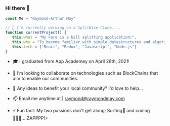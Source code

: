 ### Hi there 👋
```js
const Me = "Raymond-Arthur May"

// 🔭 I’m currently working on a SplitWise Clone....
function currentProject() {
   this.what = "My Fare is a bill splitting application!",
   this.why = "To become familiar with simple datastructures and algorithems.",
   this.tech = ["React", "Redux", "Javascript", "Node.js"]
}
```
- 🎓 I graduated from App Academey on April 26th, 2021!
- 👯 I’m looking to collaborate on technologies such as BlockChains that aim to enable our communities.
- 💬 Any ideas to benefit your local community? I'd love to help...
- 📫 Email me anytime at | raymond@raymondmay.com


- ⚡ Fun fact: My two passions don't get along; Surfing🌊 and coding👨🏽‍💻....ZAPPPP!⚡
<!--
**raymondmay95/raymondmay95** is a ✨ _special_ ✨ repository because its `README.md` (this file) appears on your GitHub profile.

Here are some ideas to get you started:
- 🤔 I’m looking for help with ...
- 😄 Pronouns: ...
-->
